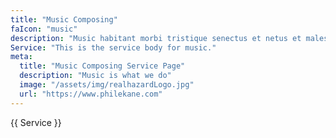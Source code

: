```yaml
---
title: "Music Composing"
faIcon: "music"
description: "Music habitant morbi tristique senectus et netus et malesuada."
Service: "This is the service body for music."
meta:
  title: "Music Composing Service Page"
  description: "Music is what we do"
  image: "/assets/img/realhazardLogo.jpg"
  url: "https://www.philekane.com"
---
```


{{ Service }}
 